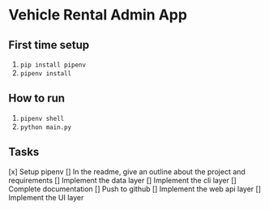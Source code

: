 # Vehicle Rental Admin App

## First time setup
1. `pip install pipenv`
2. `pipenv install`

## How to run
1. `pipenv shell`
2. `python main.py`

## Tasks
[x] Setup pipenv
[] In the readme, give an outline about the project and requirements
[] Implement the data layer
[] Implement the cli layer
[] Complete documentation
[] Push to github
[] Implement the web api layer
[] Implement the UI layer